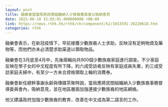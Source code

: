 ```yaml
---
layout: post
title: 融樂會倡當局將民間組織納入少族裔委員會以吸納意見
date: 2022-06-18 15:03:01.000000000 +08:00
link: https://news.rthk.hk/rthk/ch/component/k2/1653591-20220618.htm
categories: rthk
---
```


融樂會表示，在新冠疫情下，早前接獲少數族裔人士求助，反映沒有足夠物資及藥物等，而他們亦未必清楚求助渠道以領取物品。

融樂會在3月底至4月中，先後兩輪向共900個少數族裔家庭進行調查。不少家庭反映在學子女的中文程度有所下降，約六成受訪者反映有家庭成員失業，約三成受訪家庭夫婦中，有至少一方未合資格領取上輪的消費券。

融樂會新任總幹事謝永齡與傳媒茶聚時說，當局應將民間組織納入少數族裔事務督導委員會內，吸納意見，並在地區層面加強連接少數族裔的地區網絡。

他又建議政府加強少數族裔的教育，改善在中文成為第二語言的工作。
